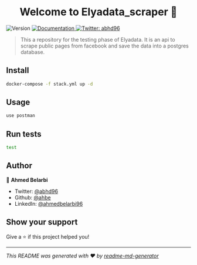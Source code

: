 <h1 align="center">Welcome to Elyadata_scraper 👋</h1>
<p>
  <img alt="Version" src="https://img.shields.io/badge/version-0.0.0-blue.svg?cacheSeconds=2592000" />
  <a href="test" target="_blank">
    <img alt="Documentation" src="https://img.shields.io/badge/documentation-yes-brightgreen.svg" />
  </a>
  <a href="https://twitter.com/abhd96" target="_blank">
    <img alt="Twitter: abhd96" src="https://img.shields.io/twitter/follow/abhd96.svg?style=social" />
  </a>
</p>

> This a repository for the testing phase of Elyadata. It is an api to scrape public pages from facebook and save the data into a postgres database. 

## Install

```sh
docker-compose -f stack.yml up -d
```

## Usage

```sh
use postman
```

## Run tests

```sh
test
```

## Author

👤 **Ahmed Belarbi**

* Twitter: [@abhd96](https://twitter.com/abhd96)
* Github: [@ahbe](https://github.com/ahbe)
* LinkedIn: [@ahmedbelarbi96](https://linkedin.com/in/ahmedbelarbi96)

## Show your support

Give a ⭐️ if this project helped you!

***
_This README was generated with ❤️ by [readme-md-generator](https://github.com/kefranabg/readme-md-generator)_